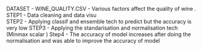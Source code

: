 DATASET - WINE_QUALITY.CSV - Various factors affect the quality of wine .
STEP1 - Data cleaning and data visu\
STEP2 - Applying classif and ensemble tech to predict but the accuracy is very low 
STEP3 - Applying the standarisation and normalisation tech (Minmax scalar )
Step4 - The accuracy of model increases after doing the normalisation and was able to improve the accuracy of model
